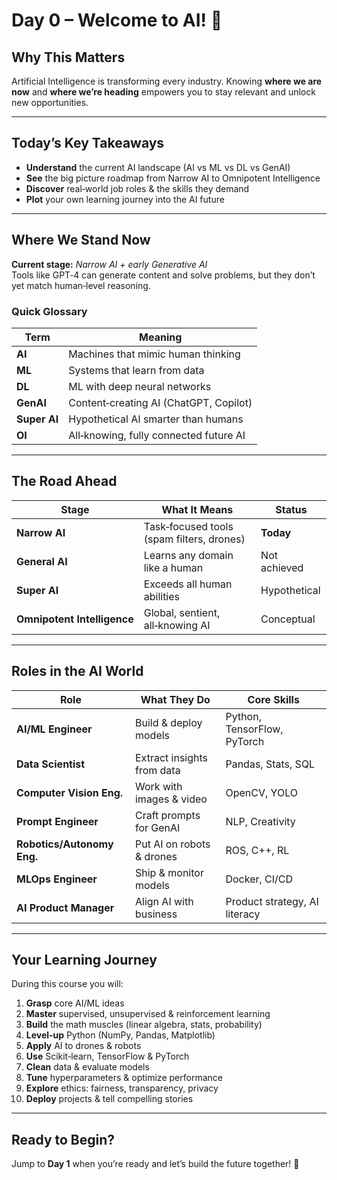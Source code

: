 # Day 0 – Welcome to AI! 🚀

## Why This Matters
Artificial Intelligence is transforming every industry. Knowing **where we are now** and **where we’re heading** empowers you to stay relevant and unlock new opportunities.

---

## Today’s Key Takeaways
- **Understand** the current AI landscape (AI vs ML vs DL vs GenAI)  
- **See** the big picture roadmap from Narrow AI to Omnipotent Intelligence  
- **Discover** real‑world job roles & the skills they demand  
- **Plot** your own learning journey into the AI future  

---

## Where We Stand Now
**Current stage:** *Narrow AI + early Generative AI*  
Tools like GPT‑4 can generate content and solve problems, but they don’t yet match human‑level reasoning.

### Quick Glossary
| Term | Meaning |
|------|---------|
| **AI** | Machines that mimic human thinking |
| **ML** | Systems that learn from data |
| **DL** | ML with deep neural networks |
| **GenAI** | Content‑creating AI (ChatGPT, Copilot) |
| **Super AI** | Hypothetical AI smarter than humans |
| **OI** | All‑knowing, fully connected future AI |

---

## The Road Ahead

| Stage | What It Means | Status |
|-------|---------------|--------|
| **Narrow AI** | Task‑focused tools (spam filters, drones) | **Today** |
| **General AI** | Learns any domain like a human | Not achieved |
| **Super AI** | Exceeds all human abilities | Hypothetical |
| **Omnipotent Intelligence** | Global, sentient, all‑knowing AI | Conceptual |

---

## Roles in the AI World

| Role | What They Do | Core Skills |
|------|--------------|-------------|
| **AI/ML Engineer** | Build & deploy models | Python, TensorFlow, PyTorch |
| **Data Scientist** | Extract insights from data | Pandas, Stats, SQL |
| **Computer Vision Eng.** | Work with images & video | OpenCV, YOLO |
| **Prompt Engineer** | Craft prompts for GenAI | NLP, Creativity |
| **Robotics/Autonomy Eng.** | Put AI on robots & drones | ROS, C++, RL |
| **MLOps Engineer** | Ship & monitor models | Docker, CI/CD |
| **AI Product Manager** | Align AI with business | Product strategy, AI literacy |

---

## Your Learning Journey
During this course you will:

1. **Grasp** core AI/ML ideas  
2. **Master** supervised, unsupervised & reinforcement learning  
3. **Build** the math muscles (linear algebra, stats, probability)  
4. **Level‑up** Python (NumPy, Pandas, Matplotlib)  
5. **Apply** AI to drones & robots  
6. **Use** Scikit‑learn, TensorFlow & PyTorch  
7. **Clean** data & evaluate models  
8. **Tune** hyperparameters & optimize performance  
9. **Explore** ethics: fairness, transparency, privacy  
10. **Deploy** projects & tell compelling stories  

---

## Ready to Begin?
Jump to **Day 1** when you’re ready and let’s build the future together! 🌟
